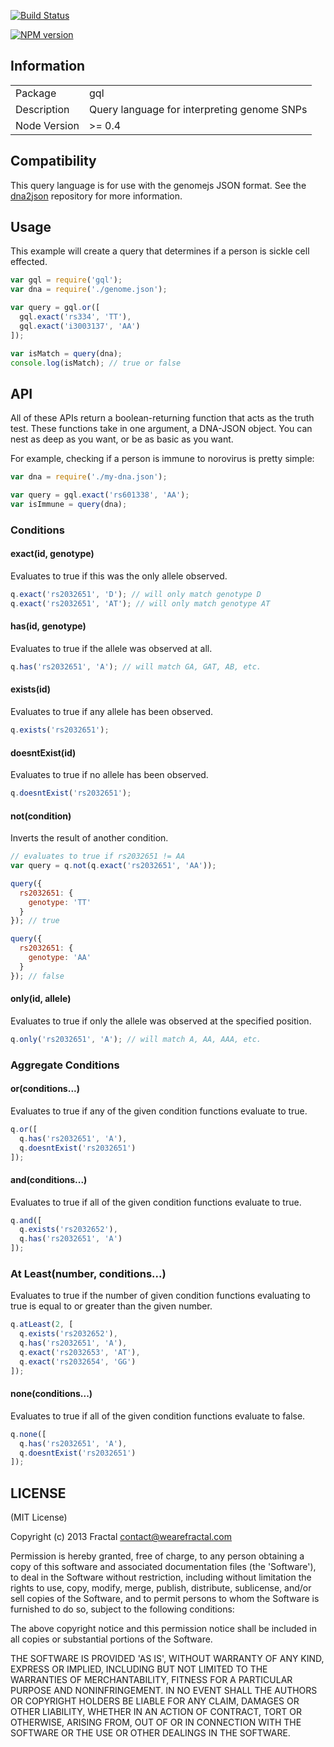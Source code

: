 [![Build Status](https://travis-ci.org/genomejs/gql.png?branch=master)](https://travis-ci.org/genomejs/gql)

[![NPM version](https://badge.fury.io/js/gql.png)](http://badge.fury.io/js/gql)

## Information

<table>
<tr>
<td>Package</td><td>gql</td>
</tr>
<tr>
<td>Description</td>
<td>Query language for interpreting genome SNPs</td>
</tr>
<tr>
<td>Node Version</td>
<td>>= 0.4</td>
</tr>
</table>

## Compatibility

This query language is for use with the genomejs JSON format. See the [dna2json](https://github.com/genomejs/dna2json) repository for more information.

## Usage

This example will create a query that determines if a person is sickle cell effected.

```javascript
var gql = require('gql');
var dna = require('./genome.json');

var query = gql.or([
  gql.exact('rs334', 'TT'),
  gql.exact('i3003137', 'AA')
]);

var isMatch = query(dna);
console.log(isMatch); // true or false
```


## API

All of these APIs return a boolean-returning function that acts as the truth test. These functions take in one argument, a DNA-JSON object. You can nest as deep as you want, or be as basic as you want.

For example, checking if a person is immune to norovirus is pretty simple:

```js
var dna = require('./my-dna.json');

var query = gql.exact('rs601338', 'AA');
var isImmune = query(dna);
```

### Conditions

#### exact(id, genotype)

Evaluates to true if this was the only allele observed.

```javascript
q.exact('rs2032651', 'D'); // will only match genotype D
q.exact('rs2032651', 'AT'); // will only match genotype AT
```

#### has(id, genotype)

Evaluates to true if the allele was observed at all.

```javascript
q.has('rs2032651', 'A'); // will match GA, GAT, AB, etc.
```

#### exists(id)

Evaluates to true if any allele has been observed.

```javascript
q.exists('rs2032651');
```

#### doesntExist(id)

Evaluates to true if no allele has been observed.

```javascript
q.doesntExist('rs2032651');
```

#### not(condition)

Inverts the result of another condition.

```javascript
// evaluates to true if rs2032651 != AA
var query = q.not(q.exact('rs2032651', 'AA'));

query({
  rs2032651: {
    genotype: 'TT'
  }
}); // true

query({
  rs2032651: {
    genotype: 'AA'
  }
}); // false
```

#### only(id, allele)

Evaluates to true if only the allele was observed at the specified position.

```javascript
q.only('rs2032651', 'A'); // will match A, AA, AAA, etc.
```

### Aggregate Conditions

#### or(conditions...)

Evaluates to true if any of the given condition functions evaluate to true.

```javascript
q.or([
  q.has('rs2032651', 'A'),
  q.doesntExist('rs2032651')
]);
```

#### and(conditions...)

Evaluates to true if all of the given condition functions evaluate to true.

```javascript
q.and([
  q.exists('rs2032652'),
  q.has('rs2032651', 'A')
]);
```

### At Least(number, conditions...)

Evaluates to true if the number of given condition functions evaluating to true is equal to or greater than the given number.

```javascript
q.atLeast(2, [
  q.exists('rs2032652'),
  q.has('rs2032651', 'A'),
  q.exact('rs2032653', 'AT'),
  q.exact('rs2032654', 'GG')
]);
```

#### none(conditions...)

Evaluates to true if all of the given condition functions evaluate to false.

```javascript
q.none([
  q.has('rs2032651', 'A'),
  q.doesntExist('rs2032651')
]);
```

## LICENSE

(MIT License)

Copyright (c) 2013 Fractal <contact@wearefractal.com>

Permission is hereby granted, free of charge, to any person obtaining
a copy of this software and associated documentation files (the
'Software'), to deal in the Software without restriction, including
without limitation the rights to use, copy, modify, merge, publish,
distribute, sublicense, and/or sell copies of the Software, and to
permit persons to whom the Software is furnished to do so, subject to
the following conditions:

The above copyright notice and this permission notice shall be
included in all copies or substantial portions of the Software.

THE SOFTWARE IS PROVIDED 'AS IS', WITHOUT WARRANTY OF ANY KIND,
EXPRESS OR IMPLIED, INCLUDING BUT NOT LIMITED TO THE WARRANTIES OF
MERCHANTABILITY, FITNESS FOR A PARTICULAR PURPOSE AND
NONINFRINGEMENT. IN NO EVENT SHALL THE AUTHORS OR COPYRIGHT HOLDERS BE
LIABLE FOR ANY CLAIM, DAMAGES OR OTHER LIABILITY, WHETHER IN AN ACTION
OF CONTRACT, TORT OR OTHERWISE, ARISING FROM, OUT OF OR IN CONNECTION
WITH THE SOFTWARE OR THE USE OR OTHER DEALINGS IN THE SOFTWARE.
